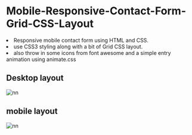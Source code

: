 # Mobile-Responsive-Contact-Form-Grid-CSS-Layout

<li>Responsive mobile contact form using HTML and CSS.</li>
<li>use CSS3 styling along with a bit of Grid CSS layout.</li>
<li>also throw in some icons from font awesome and a simple entry animation using animate.css</li>

## Desktop layout

![nn](https://user-images.githubusercontent.com/12325386/29484175-9f1ea84a-84eb-11e7-8dc9-934e98fd5a70.JPG)

## mobile layout

![nn](https://user-images.githubusercontent.com/12325386/29484190-097d5876-84ec-11e7-8bc9-ced5bc42c76c.JPG)
